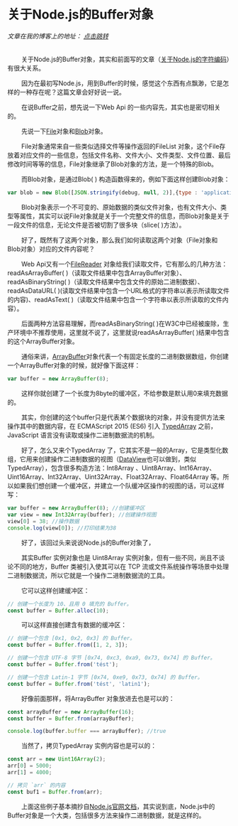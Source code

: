 # 关于Node.js的Buffer对象
###### 文章在我的博客上的地址： [点击跳转](http://www.ershing.cn/nodejsbuffer/ "点击我")

        关于Node.js的Buffer对象，其实和前面写的文章（[关于Node.js的字符编码](https://github.com/ershing/RookieAngle/blob/master/Node.js/encoding.md)）有很大关系。

        因为在最初写Node.js，用到Buffer的时候，感觉这个东西有点飘渺，它是怎样的一种存在呢？这篇文章会好好说一说。

        在说Buffer之前，想先说一下Web Api 的一些内容先，其实也是密切相关的。

        先说一下[File](https://developer.mozilla.org/en-US/docs/Web/API/File)对象和[Blob](https://developer.mozilla.org/en-US/docs/Web/API/Blob)对象。

        File对象通常来自一些类似选择文件等操作返回的FileList 对象，这个File存放着对应文件的一些信息，包括文件名称、文件大小、文件类型、文件位置、最后修改时间等等的信息，File对象继承了Blob对象的方法，是一个特殊的Blob。

        而Blob对象，是通过Blob( ) 构造函数得来的，例如下面这样创建Blob对象：
```javascript
var blob = new Blob([JSON.stringify(debug, null, 2)],{type : 'application/json'});
  ```
        Blob对象表示一个不可变的、原始数据的类似文件对象，也有文件大小、类型等属性，其实可以说File对象就是关于一个完整文件的信息，而Blob对象是关于一段文件的信息，无论文件是否被切割了很多块（slice( )方法）。

        好了，既然有了这两个对象，那么我们如何读取这两个对象（File对象和Blob对象）对应的文件内容呢？

        Web Api又有一个[FileReader](https://developer.mozilla.org/zh-CN/docs/Web/API/FileReader) 对象给我们读取文件，它有那么的几种方法：readAsArrayBuffer( )（读取文件结果中包含ArrayBuffer对象）、readAsBinaryString( )（读取文件结果中包含文件的原始二进制数据）、readAsDataURL( )(读取文件结果中包含一个URL格式的字符串以表示所读取文件的内容)、readAsText( )（读取文件结果中包含一个字符串以表示所读取的文件内容）。

        后面两种方法容易理解，而readAsBinaryString( )在W3C中已经被废除，生产环境中不推荐使用，这里就不说了，这里就说readAsArrayBuffer( )结果中包含的这个ArrayBuffer对象。

        通俗来讲，[ArrayBuffer](https://developer.mozilla.org/en-US/docs/Web/JavaScript/Reference/Global_Objects/ArrayBuffer)对象代表一个有固定长度的二进制数据数组，你创建一个ArrayBuffer对象的时候，就好像下面这样：
```javascript
var buffer = new ArrayBuffer(8);
```
        这样你就创建了一个长度为8byte的缓冲区，不给参数是默认用0来填充数据的。

        其实，你创建的这个buffer只是代表某个数据块的对象，并没有提供方法来操作其中的数据内容，在 ECMAScript 2015 (ES6) 引入 [TypedArray](https://developer.mozilla.org/en-US/docs/Web/JavaScript/Reference/Global_Objects/TypedArray) 之前，JavaScript 语言没有读取或操作二进制数据流的机制。

        好了，怎么又来个TypedArray 了，它其实不是一般的Array，它是类型化数组，它用来创建操作二进制数据的视图（[DataView](https://developer.mozilla.org/en-US/docs/Web/JavaScript/Reference/Global_Objects/DataView)也可以做到，类似TypedArray），包含很多构造方法：Int8Array 、Uint8Array、Int16Array、Uint16Array、Int32Array、Uint32Array、Float32Array、Float64Array 等。所以如果我们想创建一个缓冲区，并建立一个队缓冲区操作的视图的话，可以这样写：
```javascript
var buffer = new ArrayBuffer(8); //创建缓冲区
var view = new Int32Array(buffer); //创建操作视图
view[0] = 38; //操作数据
console.log(view[0]); //打印结果为38
```
        好了，该回过头来说说Node.js的Buffer对象了，

        其实Buffer 实例对象也是 Uint8Array 实例对象，但有一些不同，尚且不谈论不同的地方，Buffer 类被引入使其可以在 TCP 流或文件系统操作等场景中处理二进制数据流，所以它就是一个操作二进制数据流的工具。

        它可以这样创建缓冲区：
```javascript
// 创建一个长度为 10、且用 0 填充的 Buffer。
const buffer = Buffer.alloc(10);
```
        可以这样直接创建含有数据的缓冲区：
```javascript
// 创建一个包含 [0x1, 0x2, 0x3] 的 Buffer。
const buffer = Buffer.from([1, 2, 3]);
```
```javascript
// 创建一个包含 UTF-8 字节 [0x74, 0xc3, 0xa9, 0x73, 0x74] 的 Buffer。
const buffer = Buffer.from('tést');
```
```javascript
// 创建一个包含 Latin-1 字节 [0x74, 0xe9, 0x73, 0x74] 的 Buffer。
const buffer = Buffer.from('tést', 'latin1');
```
        好像前面那样，将ArrayBuffer 对象放进去也是可以的：
```javascript
const arrayBuffer = new ArrayBuffer(16);
const buffer = Buffer.from(arrayBuffer);

console.log(buffer.buffer === arrayBuffer); //true
```
        当然了，拷贝TypedArray 实例内容也是可以的：
```javascript
const arr = new Uint16Array(2);
arr[0] = 5000;
arr[1] = 4000;

// 拷贝 `arr` 的内容
const buf1 = Buffer.from(arr);
```
        上面这些例子基本摘抄自[Node.js官网文档](http://nodejs.cn/api/buffer.html)，其实说到底，Node.js中的Buffer对象是一个大类，包括很多方法来操作二进制数据，就是这样的。

 
